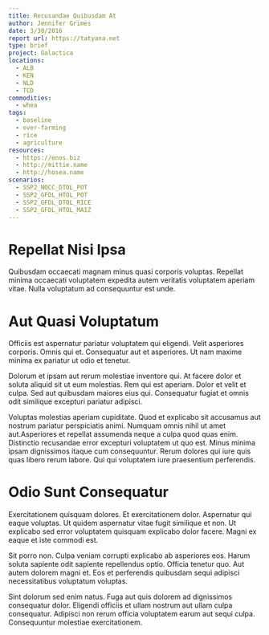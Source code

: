 ```yaml
---
title: Recusandae Quibusdam At
author: Jennifer Grimes
date: 3/30/2016
report url: https://tatyana.net
type: brief
project: Galactica
locations:
  - ALB
  - KEN
  - NLD
  - TCD
commodities:
  - whea
tags:
  - baseline
  - over-farming
  - rice
  - agriculture
resources:
  - https://enos.biz
  - http://mittie.name
  - http://hosea.name
scenarios:
  - SSP2_NOCC_DTOL_POT
  - SSP2_GFDL_HTOL_POT
  - SSP2_GFDL_DTOL_RICE
  - SSP2_GFDL_HTOL_MAIZ
---
```

# Repellat Nisi Ipsa
Quibusdam occaecati magnam minus quasi corporis voluptas. Repellat minima occaecati voluptatem expedita autem veritatis voluptatem aperiam vitae. Nulla voluptatum ad consequuntur est unde.

# Aut Quasi Voluptatum
Officiis est aspernatur pariatur voluptatem qui eligendi. Velit asperiores corporis. Omnis qui et. Consequatur aut et asperiores. Ut nam maxime minima ex pariatur ut odio et tenetur.
 Dolorum et ipsam aut rerum molestiae inventore qui. At facere dolor et soluta aliquid sit ut eum molestias. Rem qui est aperiam. Dolor et velit et culpa. Sed aut quibusdam maiores eius qui. Consequatur fugiat et omnis odit similique excepturi pariatur adipisci.
 Voluptas molestias aperiam cupiditate. Quod et explicabo sit accusamus aut nostrum pariatur perspiciatis animi. Numquam omnis nihil ut amet aut.Asperiores et repellat assumenda neque a culpa quod quas enim. Distinctio recusandae error excepturi voluptatem ut quo est. Minus minima ipsam dignissimos itaque cum consequuntur. Rerum dolores qui iure quis quas libero rerum labore. Qui qui voluptatem iure praesentium perferendis.

# Odio Sunt Consequatur
Exercitationem quisquam dolores. Et exercitationem dolor. Aspernatur qui eaque voluptas. Ut quidem aspernatur vitae fugit similique et non. Ut explicabo sed error voluptatem quisquam explicabo dolor facere. Magni ex eaque et iste commodi est.
 Sit porro non. Culpa veniam corrupti explicabo ab asperiores eos. Harum soluta sapiente odit sapiente repellendus optio. Officia tenetur quo. Aut autem dolorem magni et. Eos et perferendis quibusdam sequi adipisci necessitatibus voluptatum voluptas.
 Sint dolorum sed enim natus. Fuga aut quis dolorem ad dignissimos consequatur dolor. Eligendi officiis et ullam nostrum aut ullam culpa consequatur. Adipisci non rerum officia voluptatem earum aut sequi culpa. Consequuntur molestiae exercitationem.

